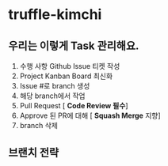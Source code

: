 # truffle-kimchi


## 우리는 이렇게 Task 관리해요.
1. 수행 사항 Github Issue 티켓 작성 
2. Project Kanban Board 최신화
3. Issue #로 branch 생성
4. 해당 branch에서 작업
5. Pull Request [ **Code Review 필수**]
6. Approve 된 PR에 대해 [ **Squash Merge** 지향]
7. branch 삭제



## 브랜치 전략

